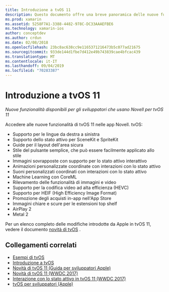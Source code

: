 ```yaml
---
title: Introduzione a tvOS 11
description: Questo documento offre una breve panoramica delle nuove funzionalità disponibili per gli sviluppatori Novell in tvOS 11 e i collegamenti alle note sulla versione di Apple.
ms.prod: xamarin
ms.assetid: 5258F7A1-3388-4482-978C-DC33AAAEFBE6
ms.technology: xamarin-ios
author: conceptdev
ms.author: crdun
ms.date: 02/08/2018
ms.openlocfilehash: 23bc8ac638cc9e1165371216473b5c077ad21675
ms.sourcegitcommit: 933de144d1fbe7d412e49b743839cae4bfcac439
ms.translationtype: MT
ms.contentlocale: it-IT
ms.lasthandoff: 09/04/2019
ms.locfileid: "70283387"
---
```

# <a name="introduction-to-tvos-11"></a>Introduzione a tvOS 11

_Nuove funzionalità disponibili per gli sviluppatori che usano Novell per tvOS 11_

Accedere alle nuove funzionalità di tvOS 11 nelle app Novell. tvOS:

- Supporto per le lingue da destra a sinistra 
- Supporto dello stato attivo per SceneKit e SpriteKit
- Guide per il layout dell'area sicura 
- Stile del pulsante semplice, che può essere facilmente applicato allo stile
- Immagini sovrapposte con supporto per lo stato attivo interattivo
- Animazioni personalizzate coordinate con interazioni con lo stato attivo
- Suoni personalizzati coordinati con interazioni con lo stato attivo
- Machine Learning con CoreML
- Rilevamento delle funzionalità di immagini e video
- Supporto per la codifica video ad alta efficienza (HEVC)
- Supporto per HEIF (High Efficiency Image Format)
- Promozione degli acquisti in-app nell'App Store
- Immagini chiare e scure per le estensioni top shelf
- AirPlay 2
- Metal 2

Per un elenco completo delle modifiche introdotte da Apple in tvOS 11, vedere il documento [novità di tvOS](https://developer.apple.com/library/content/releasenotes/General/WhatsNewinTVOS/Articles/tvOS_11_0.html) .

## <a name="related-links"></a>Collegamenti correlati

- [Esempi di tvOS](https://docs.microsoft.com/samples/browse/?products=xamarin&term=Xamarin.iOS+tvOS)
- [Introduzione a tvOS](~/ios/tvos/index.md)
- [Novità di tvOS 11 (Guida per sviluppatori Apple)](https://developer.apple.com/library/content/releasenotes/General/WhatsNewinTVOS/Articles/tvOS_11_0.html)
- [Novità di tvOS 11 (WWDC 2017)](https://developer.apple.com/videos/play/wwdc2017/209/)
- [Interazione con lo stato attivo in tvOS 11 (WWDC 2017)](https://developer.apple.com/videos/play/wwdc2017/224/)
- [tvOS per sviluppatori (Apple)](https://developer.apple.com/tvos/)
